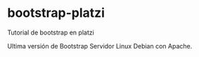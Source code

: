 # bootstrap-platzi
Tutorial de bootstrap en platzi

Ultima versión de Bootstrap
Servidor Linux Debian con Apache.
